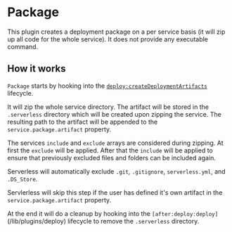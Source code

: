 # Package

This plugin creates a deployment package on a per service basis (it will zip up all code for the whole service). It does not provide any executable command.

## How it works

`Package` starts by hooking into the [`deploy:createDeploymentArtifacts`](/lib/plugins/deploy) lifecycle.

It will zip the whole service directory. The artifact will be stored in the `.serverless` directory which will be created
upon zipping the service. The resulting path to the artifact will be appended to the `service.package.artifact` property.

The services `include` and `exclude` arrays are considered during zipping. At first the `exclude` will be applied. After
that the `include` will be applied to ensure that previously excluded files and folders can be included again.

Serverless will automatically exclude `.git`, `.gitignore`, `serverless.yml`, and `.DS_Store`.

Servlerless will skip this step if the user has defined it's own artifact in the `service.package.artifact` property.

At the end it will do a cleanup by hooking into the `[after:deploy:deploy]`(/lib/plugins/deploy) lifecycle to remove the
`.serverless` directory.

